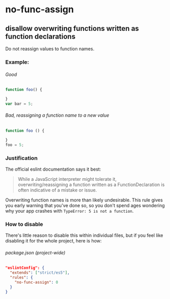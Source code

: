 # no-func-assign
## disallow overwriting functions written as function declarations

Do not reassign values to function names.

### Example:

###### Good
```js
function foo() {

}
var bar = 5;
```

###### Bad, reassigning a function name to a new value
```js
function foo () {

}
foo = 5;
```

### Justification

The official eslint documentation says it best:

> While a JavaScript interpreter might tolerate it, overwriting/reassigning a function written as a FunctionDeclaration is often indicative of a mistake or issue.

Overwriting function names is more than likely undesirable. This rule gives you early warning that you've done so, so you don't spend ages wondering why your app crashes with `TypeError: 5 is not a function`.

### How to disable

There's little reason to disable this within individual files, but if you feel like disabling it for the whole project, here is how:

###### package.json (project-wide)
```json
"eslintConfig": {
  "extends": ["strict/es5"],
  "rules": {
    "no-func-assign": 0
  }
}
```
